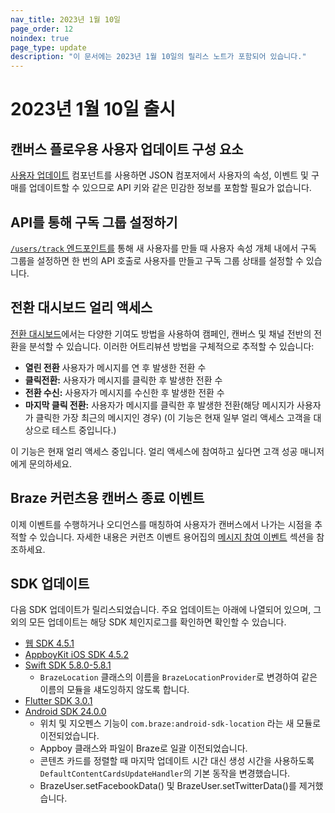 ```yaml
---
nav_title: 2023년 1월 10일
page_order: 12
noindex: true
page_type: update
description: "이 문서에는 2023년 1월 10일의 릴리스 노트가 포함되어 있습니다."
---
```


# 2023년 1월 10일 출시

## 캔버스 플로우용 사용자 업데이트 구성 요소

[사용자 업데이트]({{site.baseurl}}/user_guide/engagement_tools/canvas/canvas_components/user_update/) 컴포넌트를 사용하면 JSON 컴포저에서 사용자의 속성, 이벤트 및 구매를 업데이트할 수 있으므로 API 키와 같은 민감한 정보를 포함할 필요가 없습니다. 

## API를 통해 구독 그룹 설정하기

[`/users/track` 엔드포인트를]({{site.baseurl}}/api/endpoints/user_data/post_user_track/) 통해 새 사용자를 만들 때 사용자 속성 개체 내에서 구독 그룹을 설정하면 한 번의 API 호출로 사용자를 만들고 구독 그룹 상태를 설정할 수 있습니다.

## 전환 대시보드 얼리 액세스

[전환 대시보드]({{site.baseurl}}/user_guide/data_and_analytics/analytics/conversions_dashboard/)에서는 다양한 기여도 방법을 사용하여 캠페인, 캔버스 및 채널 전반의 전환을 분석할 수 있습니다. 이러한 어트리뷰션 방법을 구체적으로 추적할 수 있습니다:

- **열린 전환** 사용자가 메시지를 연 후 발생한 전환 수
- **클릭전환:** 사용자가 메시지를 클릭한 후 발생한 전환 수
- **전환 수신:** 사용자가 메시지를 수신한 후 발생한 전환 수
- **마지막 클릭 전환:** 사용자가 메시지를 클릭한 후 발생한 전환(해당 메시지가 사용자가 클릭한 가장 최근의 메시지인 경우) (이 기능은 현재 일부 얼리 액세스 고객을 대상으로 테스트 중입니다.)

이 기능은 현재 얼리 액세스 중입니다. 얼리 액세스에 참여하고 싶다면 고객 성공 매니저에게 문의하세요.

## Braze 커런츠용 캔버스 종료 이벤트

이제 이벤트를 수행하거나 오디언스를 매칭하여 사용자가 캔버스에서 나가는 시점을 추적할 수 있습니다. 자세한 내용은 커런츠 이벤트 용어집의 [메시지 참여 이벤트]({{site.baseurl}}/user_guide/data_and_analytics/braze_currents/event_glossary/message_engagement_events/) 섹션을 참조하세요.

## SDK 업데이트

다음 SDK 업데이트가 릴리스되었습니다. 주요 업데이트는 아래에 나열되어 있으며, 그 외의 모든 업데이트는 해당 SDK 체인지로그를 확인하면 확인할 수 있습니다.

- [웹 SDK 4.5.1](https://github.com/braze-inc/braze-web-sdk/blob/master/CHANGELOG.md)
- [AppboyKit iOS SDK 4.5.2](https://github.com/Appboy/appboy-ios-sdk/releases/tag/4.5.2)
- [Swift SDK 5.8.0-5.8.1](https://github.com/braze-inc/braze-swift-sdk/blob/main/CHANGELOG.md#580)
	- `BrazeLocation` 클래스의 이름을 `BrazeLocationProvider`로 변경하여 같은 이름의 모듈을 섀도잉하지 않도록 합니다.
- [Flutter SDK 3.0.1](https://pub.dev/packages/braze_plugin/changelog)
- [Android SDK 24.0.0](https://github.com/braze-inc/braze-android-sdk/blob/master/CHANGELOG.md)
	- 위치 및 지오펜스 기능이 `com.braze:android-sdk-location` 라는 새 모듈로 이전되었습니다.
	- Appboy 클래스와 파일이 Braze로 일괄 이전되었습니다.
	- 콘텐츠 카드를 정렬할 때 마지막 업데이트 시간 대신 생성 시간을 사용하도록 `DefaultContentCardsUpdateHandler`의 기본 동작을 변경했습니다.
	- BrazeUser.setFacebookData() 및 BrazeUser.setTwitterData()를 제거했습니다.
